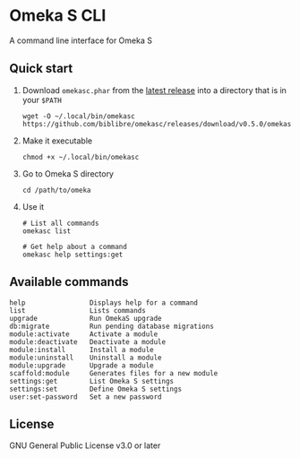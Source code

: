 # Omeka S CLI

A command line interface for Omeka S

## Quick start

1. Download `omekasc.phar` from the
   [latest release](https://github.com/biblibre/omekasc/releases/latest)
   into a directory that is in your `$PATH`

   ```
   wget -O ~/.local/bin/omekasc https://github.com/biblibre/omekasc/releases/download/v0.5.0/omekasc.phar
   ```

2. Make it executable

   ```
   chmod +x ~/.local/bin/omekasc
   ```

3. Go to Omeka S directory

   ```
   cd /path/to/omeka
   ```

4. Use it

   ```
   # List all commands
   omekasc list

   # Get help about a command
   omekasc help settings:get
   ```

## Available commands

```
help                Displays help for a command
list                Lists commands
upgrade             Run OmekaS upgrade
db:migrate          Run pending database migrations
module:activate     Activate a module
module:deactivate   Deactivate a module
module:install      Install a module
module:uninstall    Uninstall a module
module:upgrade      Upgrade a module
scaffold:module     Generates files for a new module
settings:get        List Omeka S settings
settings:set        Define Omeka S settings
user:set-password   Set a new password
```

## License

GNU General Public License v3.0 or later
